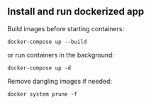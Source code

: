 ## Install and run dockerized app
Build images before starting containers:

    docker-compose up --build
or run containers in the background:

    docker-compose up -d

Remove dangling images if needed:

    docker system prune -f


